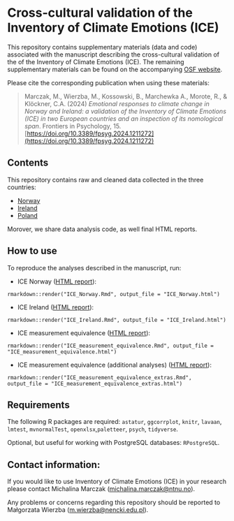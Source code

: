# Cross-cultural validation of the Inventory of Climate Emotions (ICE)

This repository contains supplementary materials (data and code) associated with the manuscript describing the cross-cultural validation of the of the Inventory of Climate Emotions (ICE). The remaining supplementary materials can be found on the accompanying [OSF website](https://osf.io/r8g6h/).

Please cite the corresponding publication when using these materials:

> Marczak, M., Wierzba, M., Kossowski, B., Marchewka A., Morote, R., & Klöckner, C.A. (2024) *Emotional responses to climate change in Norway and Ireland: a validation of the Inventory of Climate Emotions (ICE) in two European countries and an inspection of its nomological span*. Frontiers in Psychology, 15. [https://doi.org/10.3389/fpsyg.2024.1211272](https://doi.org/10.3389/fpsyg.2024.1211272)

## Contents

This repository contains raw and cleaned data collected in the three countries:
* [Norway](https://github.com/nencki-lobi/ICE-cultural-validation/raw/main/NO)
* [Ireland](https://github.com/nencki-lobi/ICE-cultural-validation/raw/main/EN)
* [Poland](https://github.com/nencki-lobi/ICE-cultural-validation/raw/main/PL)

Morover, we share data analysis code, as well final HTML reports.

## How to use

To reproduce the analyses described in the manuscript, run:

* ICE Norway ([HTML report](https://github.com/nencki-lobi/ICE-cultural-validation/blob/main/ICE_Norway.html)):

```
rmarkdown::render("ICE_Norway.Rmd", output_file = "ICE_Norway.html")
```

* ICE Ireland ([HTML report](https://github.com/nencki-lobi/ICE-cultural-validation/blob/main/ICE_Ireland.html)):

```
rmarkdown::render("ICE_Ireland.Rmd", output_file = "ICE_Ireland.html")
```

* ICE measurement equivalence ([HTML report](https://github.com/nencki-lobi/ICE-cultural-validation/blob/main/ICE_measurement_equivalence.html)):

```
rmarkdown::render("ICE_measurement_equivalence.Rmd", output_file = "ICE_measurement_equivalence.html")
```

* ICE measurement equivalence (additional analyses) ([HTML report](https://github.com/nencki-lobi/ICE-cultural-validation/blob/main/ICE_measurement_equivalence_extras.html)):

```
rmarkdown::render("ICE_measurement_equivalence_extras.Rmd", output_file = "ICE_measurement_equivalence_extras.html")
```

## Requirements

The following R packages are required: `astatur`, `ggcorrplot`, `knitr`, `lavaan`, `lmtest`, `mvnormalTest`, `openxlsx`,`paletteer`, `psych`, `tidyverse`.

Optional, but useful for working with PostgreSQL databases: `RPostgreSQL`.

## Contact information:

If you would like to use Inventory of Climate Emotions (ICE) in your research please contact Michalina Marczak (michalina.marczak@ntnu.no).

Any problems or concerns regarding this repository should be reported to Małgorzata Wierzba (m.wierzba@nencki.edu.pl).
